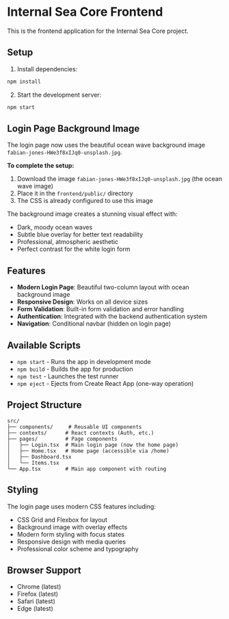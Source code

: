 # Internal Sea Core Frontend

This is the frontend application for the Internal Sea Core project.

## Setup

1. Install dependencies:
```bash
npm install
```

2. Start the development server:
```bash
npm start
```

## Login Page Background Image

The login page now uses the beautiful ocean wave background image `fabian-jones-HWe3f8xIJq0-unsplash.jpg`.

**To complete the setup:**
1. Download the image `fabian-jones-HWe3f8xIJq0-unsplash.jpg` (the ocean wave image)
2. Place it in the `frontend/public/` directory
3. The CSS is already configured to use this image

The background image creates a stunning visual effect with:
- Dark, moody ocean waves
- Subtle blue overlay for better text readability
- Professional, atmospheric aesthetic
- Perfect contrast for the white login form

## Features

- **Modern Login Page**: Beautiful two-column layout with ocean background image
- **Responsive Design**: Works on all device sizes
- **Form Validation**: Built-in form validation and error handling
- **Authentication**: Integrated with the backend authentication system
- **Navigation**: Conditional navbar (hidden on login page)

## Available Scripts

- `npm start` - Runs the app in development mode
- `npm build` - Builds the app for production
- `npm test` - Launches the test runner
- `npm eject` - Ejects from Create React App (one-way operation)

## Project Structure

```
src/
├── components/     # Reusable UI components
├── contexts/      # React contexts (Auth, etc.)
├── pages/         # Page components
│   ├── Login.tsx  # Main login page (now the home page)
│   ├── Home.tsx   # Home page (accessible via /home)
│   ├── Dashboard.tsx
│   └── Items.tsx
└── App.tsx        # Main app component with routing
```

## Styling

The login page uses modern CSS features including:
- CSS Grid and Flexbox for layout
- Background image with overlay effects
- Modern form styling with focus states
- Responsive design with media queries
- Professional color scheme and typography

## Browser Support

- Chrome (latest)
- Firefox (latest)
- Safari (latest)
- Edge (latest) 